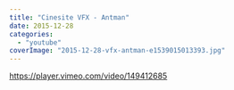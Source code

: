 ```yaml
---
title: "Cinesite VFX - Antman"
date: 2015-12-28
categories:
  - "youtube"
coverImage: "2015-12-28-vfx-antman-e1539015013393.jpg"
---
```


https://player.vimeo.com/video/149412685
